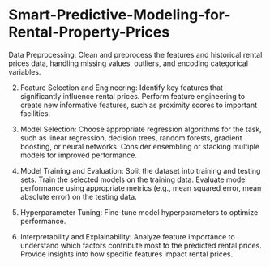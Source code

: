 # Smart-Predictive-Modeling-for-Rental-Property-Prices

Data Preprocessing:
Clean and preprocess the features and historical rental prices data, handling missing
values, outliers, and encoding categorical variables.

2. Feature Selection and Engineering:
Identify key features that significantly influence rental prices. Perform feature
engineering to create new informative features, such as proximity scores to important
facilities.

4. Model Selection:
Choose appropriate regression algorithms for the task, such as linear regression,
decision trees, random forests, gradient boosting, or neural networks. Consider
ensembling or stacking multiple models for improved performance.

6. Model Training and Evaluation:
Split the dataset into training and testing sets. Train the selected models on the training
data. Evaluate model performance using appropriate metrics (e.g., mean squared error,
mean absolute error) on the testing data.

8. Hyperparameter Tuning:
Fine-tune model hyperparameters to optimize performance.

10. Interpretability and Explainability:
Analyze feature importance to understand which factors contribute most to the predicted
rental prices. Provide insights into how specific features impact rental prices.
